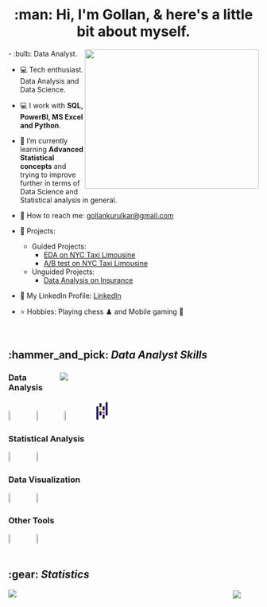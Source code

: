 <h1 align="center">:man: Hi, I'm Gollan, & here's a little bit about myself.</h1>

<div>
  <img align="right" width="350" height="280" src="https://media1.tenor.com/images/9fb771fb621c29b0a2eae945b5ceeeb3/tenor.gif?itemid=19019116">
  - :bulb: Data Analyst.

- :computer: Tech enthusiast. Data Analysis and Data Science.

- :computer: I work with <b>SQL, PowerBI, MS Excel and Python</b>.

- 🌱 I’m currently learning <b>Advanced Statistical concepts</b> and trying to improve further in terms of Data Science and Statistical analysis in general.

- :email: How to reach me: gollankurulkar@gmail.com

- :pencil: Projects:
  - Guided Projects:
    - <a href="https://github.com/GoKu1402/google_certificate_projectss/blob/main/Course_Activity%20EDA%20Automatidata%20project%20lab.ipynb">EDA on NYC Taxi Limousine</a>
    - <a href="https://github.com/GoKu1402/google_certificate_projectss/blob/main/Course_Activity%20ttest%20Automatidata%20project%20lab.ipynb">A/B test on NYC Taxi Limousine</a>
  - Unguided Projects:
    - <a href="https://github.com/GoKu1402/unguided_projects/blob/main/insurance.ipynb">Data Analysis on Insurance</a>

- :file_folder: My LinkedIn Profile: <a href="https://www.linkedin.com/in/golan-k-928973170/">LinkedIn</a>

- :star: Hobbies: Playing chess :chess_pawn: and Mobile gaming :iphone:
</div>

<br/>

<h2>:hammer_and_pick: <i>Data Analyst Skills</i></h2>

<div>
  <img align="right" width="400" src="https://cdn.dribbble.com/users/644659/screenshots/1920053/dri2.gif""> 
  <h3>Data Analysis</h3>
    <img src="https://cdn.jsdelivr.net/gh/devicons/devicon/icons/python/python-original.svg" height="8%" width="8%"/> &nbsp;&nbsp;
    <img src="https://cdn.jsdelivr.net/gh/devicons/devicon/icons/mysql/mysql-original-wordmark.svg" height="8%" width="8%"/> &nbsp;&nbsp;
    <img src="https://cdn.jsdelivr.net/gh/devicons/devicon/icons/postgresql/postgresql-original-wordmark.svg" height="8%" width="8%"/> &nbsp;&nbsp;
    <img src="https://raw.githubusercontent.com/devicons/devicon/2ae2a900d2f041da66e950e4d48052658d850630/icons/pandas/pandas-original.svg" alt="pandas" width="8%" height="8%"/>
    <br/>
  <h3>Statistical Analysis</h3>
    <img src="https://upload.wikimedia.org/wikipedia/commons/b/b2/SCIPY_2.svg" height="8%" width="8%"/> &nbsp;&nbsp;
    <img src="https://cdn.jsdelivr.net/gh/devicons/devicon/icons/jupyter/jupyter-original-wordmark.svg" height="8%" width="8%"/> &nbsp;&nbsp;
    <br/>
  <h3>Data Visualization</h3>
    <img src="https://seaborn.pydata.org/_images/logo-tall-lightbg.svg" height="8%" width="8%"/> &nbsp;&nbsp;
    <img src="https://raw.githubusercontent.com/microsoft/PowerBI-Icons/main/SVG/Power-BI.svg" height="7%" width="6%"/> &nbsp;&nbsp; <!-- Power BI added here -->
    <br/>
  <h3>Other Tools</h3>
    <img src="https://cdn.jsdelivr.net/gh/devicons/devicon/icons/git/git-original-wordmark.svg" height="8%" width="8%"/> &nbsp;&nbsp;
    <img src="https://cdn.jsdelivr.net/gh/devicons/devicon/icons/github/github-original.svg" height="8%" width="8%"/> &nbsp;&nbsp;
</div>

<br/>

<h2>:gear: <i>Statistics</i></h2>

<div>
  <img width="452" align="left" src="https://github-readme-stats.vercel.app/api?username=GoKu1402&show_icons=truecount_private=true&include_all_commits=true&hide=issues,contribs">
  <img align="center" src="https://github-readme-stats.vercel.app/api/top-langs/?username=GoKu1402&layout=compact&hide=issues,contribs">
</div>
